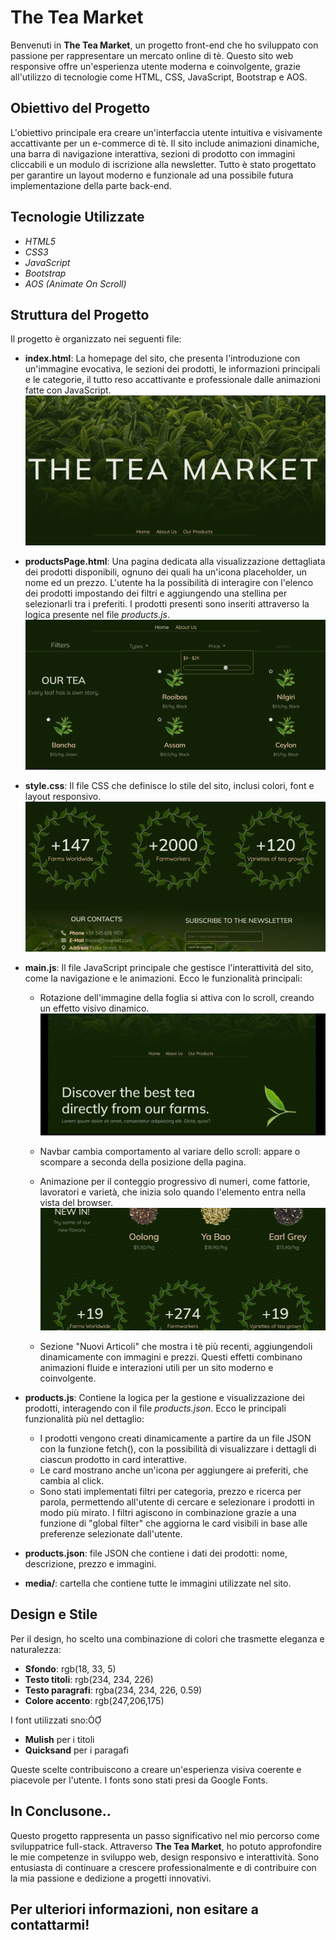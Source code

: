 
# The Tea Market

Benvenuti in **The Tea Market**, un progetto front-end che ho sviluppato con passione per rappresentare un mercato online di tè. Questo sito web responsive offre un'esperienza utente moderna e coinvolgente, grazie all'utilizzo di tecnologie come HTML, CSS, JavaScript, Bootstrap e AOS.


## Obiettivo del Progetto
L'obiettivo principale era creare un'interfaccia utente intuitiva e visivamente accattivante per un e-commerce di tè. Il sito include animazioni dinamiche, una barra di navigazione interattiva, sezioni di prodotto con immagini cliccabili e un modulo di iscrizione alla newsletter. Tutto è stato progettato per garantire un layout moderno e funzionale ad una possibile futura implementazione della parte back-end.


## Tecnologie Utilizzate

 - *HTML5*
 - *CSS3*
 - *JavaScript*
 - *Bootstrap*
 - *AOS (Animate On Scroll)*


## Struttura del Progetto

Il progetto è organizzato nei seguenti file:

- **index.html**: La homepage del sito, che presenta l'introduzione con un'immagine evocativa, le sezioni dei prodotti, le informazioni principali e le categorie, il tutto reso accattivante e professionale dalle animazioni fatte con JavaScript.
![Heading della homepage](media/previews/HeadingPrev.png)

- **productsPage.html**: Una pagina dedicata alla visualizzazione dettagliata dei prodotti disponibili, ognuno dei quali ha un'icona placeholder, un nome ed un prezzo. L'utente ha la possibilità di interagire con l'elenco dei prodotti impostando dei filtri e aggiungendo una stellina per selezionarli tra i preferiti. I prodotti presenti sono inseriti attraverso la logica presente nel file *products.js*.
![Pagina prodotti con filtri](media/previews/productsPrev.png)

- **style.css**: Il file CSS che definisce lo stile del sito, inclusi colori, font e layout responsivo.
![Sezione con i numeri dell'azienda e footer](media/previews/numbersPrev.png)

- **main.js**: Il file JavaScript principale che gestisce l'interattività del sito, come la navigazione e le animazioni. Ecco le funzionalità principali: 
    - Rotazione dell'immagine della foglia si attiva con lo scroll, creando un effetto visivo dinamico.
    ![Gif fogliolina che ruota](media/previews/leaf.gif)

    - Navbar cambia comportamento al variare dello scroll: appare o scompare a seconda della posizione della pagina. 
    - Animazione per il conteggio progressivo di numeri, come fattorie, lavoratori e varietà, che inizia solo quando l'elemento entra nella vista del browser. 
    ![Gif animazione dei numeri](media/previews/numbers.gif)

    - Sezione "Nuovi Articoli" che mostra i tè più recenti, aggiungendoli dinamicamente con immagini e prezzi. 
Questi effetti combinano animazioni fluide e interazioni utili per un sito moderno e coinvolgente. 

- **products.js**: Contiene la logica per la gestione e visualizzazione dei prodotti, interagendo con il file *products.json*. Ecco le principali funzionalità più nel dettaglio:
    - I prodotti vengono creati dinamicamente a partire da un file JSON con la funzione fetch(), con la possibilità di visualizzare i dettagli di ciascun prodotto in card interattive. 
    - Le card mostrano anche un'icona per aggiungere ai preferiti, che cambia al click. 
    - Sono stati implementati filtri per categoria, prezzo e ricerca per parola, permettendo all'utente di cercare e selezionare i prodotti in modo più mirato. I filtri agiscono in combinazione grazie a una funzione di "global filter" che aggiorna le card visibili in base alle preferenze selezionate dall'utente.

- **products.json**:  file JSON che contiene i dati dei prodotti: nome, descrizione, prezzo e immagini.

- **media/**: cartella che contiene tutte le immagini utilizzate nel sito.


## Design e Stile

Per il design, ho scelto una combinazione di colori che trasmette eleganza e naturalezza:
- **Sfondo**: rgb(18, 33, 5)
- **Testo titoli**: rgb(234, 234, 226)
- **Testo paragrafi**: rgba(234, 234, 226, 0.59)
- **Colore accento**: rgb(247,206,175)

I font utilizzati sno:
- **Mulish** per i titoli
- **Quicksand** per i paragafi

Queste scelte contribuiscono a creare un'esperienza visiva coerente e piacevole per l'utente. I fonts sono stati presi da Google Fonts.




## In Conclusone..

Questo progetto rappresenta un passo significativo nel mio percorso come sviluppatrice full-stack. Attraverso **The Tea Market**, ho potuto approfondire le mie competenze in sviluppo web, design responsivo e interattività. Sono entusiasta di continuare a crescere professionalmente e di contribuire con la mia passione e dedizione a progetti innovativi.

Per ulteriori informazioni, non esitare a contattarmi!
---

